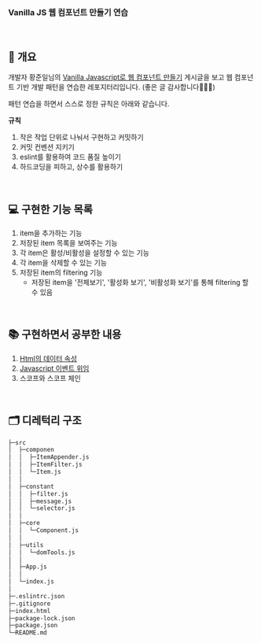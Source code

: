 <h3>Vanilla JS 웹 컴포넌트 만들기 연습</h3>

<br>

## 📌 개요
개발자 황준일님의 [Vanilla Javascript로 웹 컴포넌트 만들기](https://junilhwang.github.io/TIL/Javascript/Design/Vanilla-JS-Component/#_1-컴포넌트와-상태관리)
게시글을 보고 웹 컴포넌트 기반 개발 패턴을 연습한 레포지터리입니다.
(좋은 글 감사합니다🙇🏻‍♂️)

패턴 연습을 하면서 스스로 정한 규칙은 아래와 같습니다.

**규칙**
1. 작은 작업 단위로 나눠서 구현하고 커밋하기
2. 커밋 컨벤션 지키기
3. eslint를 활용하여 코드 품질 높이기
4. 하드코딩을 피하고, 상수를 활용하기

<br>

## 💻 구현한 기능 목록
1. item을 추가하는 기능
2. 저장된 item 목록을 보여주는 기능
3. 각 item은 활성/비활성을 설정할 수 있는 기능
4. 각 item을 삭제할 수 있는 기능
5. 저장된 item의 filtering 기능
    - 저장된 item을 '전체보기', '활성화 보기', '비활성화 보기'를 통해 filtering 할 수 있음

<br>

## 📚 구현하면서 공부한 내용
1. [Html의 데이터 속성](https://github.com/woose28/TIL/blob/master/Javascript/dataAttribute.md)
2. [Javascript 이벤트 위임](https://github.com/woose28/TIL/blob/master/Javascript/eventDelegation.md)
3. 스코프와 스코프 체인

<br>

## 🗂 디레턱리 구조
```bash
├─src
│  ├─componen
│  │  ├─ItemAppender.js
│  │  ├─ItemFilter.js
│  │  └─Item.js
│  │
│  ├─constant
│  │  ├─filter.js
│  │  ├─message.js
│  │  └─selector.js
│  │
│  ├─core
│  │  └─Component.js
│  │
│  ├─utils
│  │  └─domTools.js
│  │
│  ├─App.js
│  │
│  └─index.js
│
├─.eslintrc.json
├─.gitignore
├─index.html
├─package-lock.json
├─package.json
└─README.md

```
